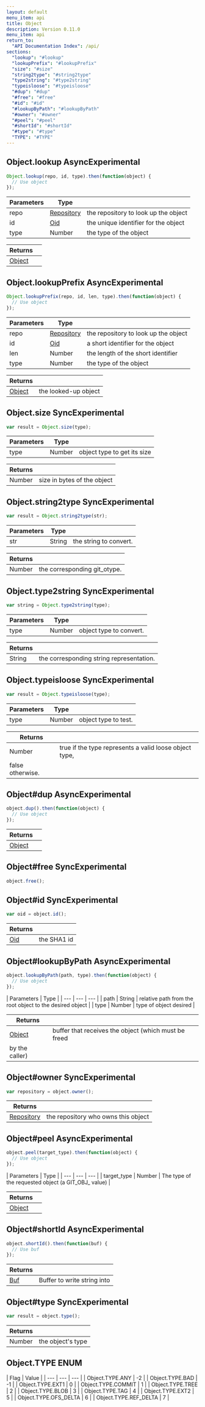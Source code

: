 ```yaml
---
layout: default
menu_item: api
title: Object
description: Version 0.11.0
menu_item: api
return_to:
  "API Documentation Index": /api/
sections:
  "lookup": "#lookup"
  "lookupPrefix": "#lookupPrefix"
  "size": "#size"
  "string2type": "#string2type"
  "type2string": "#type2string"
  "typeisloose": "#typeisloose"
  "#dup": "#dup"
  "#free": "#free"
  "#id": "#id"
  "#lookupByPath": "#lookupByPath"
  "#owner": "#owner"
  "#peel": "#peel"
  "#shortId": "#shortId"
  "#type": "#type"
  "TYPE": "#TYPE"
---
```


## <a name="lookup"></a><span>Object.</span>lookup <span class="tags"><span class="async">Async</span><span class="experimental">Experimental</span></span>

```js
Object.lookup(repo, id, type).then(function(object) {
  // Use object
});
```

| Parameters | Type |   |
| --- | --- | --- |
| repo | [Repository](/api/repository/) | the repository to look up the object |
| id | [Oid](/api/oid/) | the unique identifier for the object |
| type | Number | the type of the object |

| Returns |  |
| --- | --- |
| [Object](/api/object/) |  |

## <a name="lookupPrefix"></a><span>Object.</span>lookupPrefix <span class="tags"><span class="async">Async</span><span class="experimental">Experimental</span></span>

```js
Object.lookupPrefix(repo, id, len, type).then(function(object) {
  // Use object
});
```

| Parameters | Type |   |
| --- | --- | --- |
| repo | [Repository](/api/repository/) | the repository to look up the object |
| id | [Oid](/api/oid/) | a short identifier for the object |
| len | Number | the length of the short identifier |
| type | Number | the type of the object |

| Returns |  |
| --- | --- |
| [Object](/api/object/) | the looked-up object |

## <a name="size"></a><span>Object.</span>size <span class="tags"><span class="sync">Sync</span><span class="experimental">Experimental</span></span>

```js
var result = Object.size(type);
```

| Parameters | Type |   |
| --- | --- | --- |
| type | Number | object type to get its size |

| Returns |  |
| --- | --- |
| Number |  size in bytes of the object |

## <a name="string2type"></a><span>Object.</span>string2type <span class="tags"><span class="sync">Sync</span><span class="experimental">Experimental</span></span>

```js
var result = Object.string2type(str);
```

| Parameters | Type |   |
| --- | --- | --- |
| str | String | the string to convert. |

| Returns |  |
| --- | --- |
| Number |  the corresponding git_otype. |

## <a name="type2string"></a><span>Object.</span>type2string <span class="tags"><span class="sync">Sync</span><span class="experimental">Experimental</span></span>

```js
var string = Object.type2string(type);
```

| Parameters | Type |   |
| --- | --- | --- |
| type | Number | object type to convert. |

| Returns |  |
| --- | --- |
| String |  the corresponding string representation. |

## <a name="typeisloose"></a><span>Object.</span>typeisloose <span class="tags"><span class="sync">Sync</span><span class="experimental">Experimental</span></span>

```js
var result = Object.typeisloose(type);
```

| Parameters | Type |   |
| --- | --- | --- |
| type | Number | object type to test. |

| Returns |  |
| --- | --- |
| Number |  true if the type represents a valid loose object type,
 false otherwise. |

## <a name="dup"></a><span>Object#</span>dup <span class="tags"><span class="async">Async</span><span class="experimental">Experimental</span></span>

```js
object.dup().then(function(object) {
  // Use object
});
```

| Returns |  |
| --- | --- |
| [Object](/api/object/) |  |

## <a name="free"></a><span>Object#</span>free <span class="tags"><span class="sync">Sync</span><span class="experimental">Experimental</span></span>

```js
object.free();
```

## <a name="id"></a><span>Object#</span>id <span class="tags"><span class="sync">Sync</span><span class="experimental">Experimental</span></span>

```js
var oid = object.id();
```

| Returns |  |
| --- | --- |
| [Oid](/api/oid/) |  the SHA1 id |

## <a name="lookupByPath"></a><span>Object#</span>lookupByPath <span class="tags"><span class="async">Async</span><span class="experimental">Experimental</span></span>

```js
object.lookupByPath(path, type).then(function(object) {
  // Use object
});
```

| Parameters | Type |
| --- | --- | --- |
| path | String | relative path from the root object to the desired object |
| type | Number | type of object desired |

| Returns |  |
| --- | --- |
| [Object](/api/object/) | buffer that receives the object (which must be freed
            by the caller) |

## <a name="owner"></a><span>Object#</span>owner <span class="tags"><span class="sync">Sync</span><span class="experimental">Experimental</span></span>

```js
var repository = object.owner();
```

| Returns |  |
| --- | --- |
| [Repository](/api/repository/) |  the repository who owns this object |

## <a name="peel"></a><span>Object#</span>peel <span class="tags"><span class="async">Async</span><span class="experimental">Experimental</span></span>

```js
object.peel(target_type).then(function(object) {
  // Use object
});
```

| Parameters | Type |
| --- | --- | --- |
| target_type | Number | The type of the requested object (a GIT_OBJ_ value) |

| Returns |  |
| --- | --- |
| [Object](/api/object/) |  |

## <a name="shortId"></a><span>Object#</span>shortId <span class="tags"><span class="async">Async</span><span class="experimental">Experimental</span></span>

```js
object.shortId().then(function(buf) {
  // Use buf
});
```

| Returns |  |
| --- | --- |
| [Buf](/api/buf/) | Buffer to write string into |

## <a name="type"></a><span>Object#</span>type <span class="tags"><span class="sync">Sync</span><span class="experimental">Experimental</span></span>

```js
var result = object.type();
```

| Returns |  |
| --- | --- |
| Number |  the object's type |

## <a name="TYPE"></a><span>Object.</span>TYPE <span class="tags"><span class="enum">ENUM</span></span>

| Flag | Value |
| --- | --- | --- |
| <span>Object.TYPE.</span>ANY | -2 |
| <span>Object.TYPE.</span>BAD | -1 |
| <span>Object.TYPE.</span>EXT1 | 0 |
| <span>Object.TYPE.</span>COMMIT | 1 |
| <span>Object.TYPE.</span>TREE | 2 |
| <span>Object.TYPE.</span>BLOB | 3 |
| <span>Object.TYPE.</span>TAG | 4 |
| <span>Object.TYPE.</span>EXT2 | 5 |
| <span>Object.TYPE.</span>OFS_DELTA | 6 |
| <span>Object.TYPE.</span>REF_DELTA | 7 |

